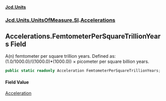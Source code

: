 #### [Jcd.Units](index.md 'index')
### [Jcd.Units.UnitsOfMeasure.SI](Jcd.Units.UnitsOfMeasure.SI.md 'Jcd.Units.UnitsOfMeasure.SI').[Accelerations](Accelerations.md 'Jcd.Units.UnitsOfMeasure.SI.Accelerations')

## Accelerations.FemtometerPerSquareTrillionYears Field

A(n) femtometer per square trillion years. Defined as: (1.0/1000.0)/((1000.0)*(1000.0)) × picometer per square billion years.

```csharp
public static readonly Acceleration FemtometerPerSquareTrillionYears;
```

#### Field Value
[Acceleration](Acceleration.md 'Jcd.Units.UnitTypes.Acceleration')